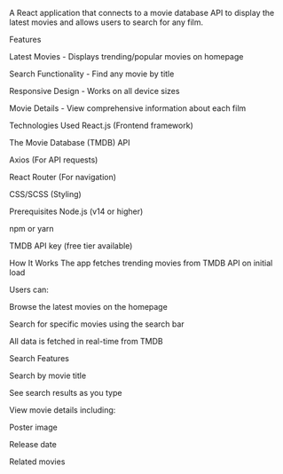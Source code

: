 A React application that connects to a movie database API to display the latest movies and allows users to search for any film.

Features

Latest Movies - Displays trending/popular movies on homepage

Search Functionality - Find any movie by title

Responsive Design - Works on all device sizes

Movie Details - View comprehensive information about each film


Technologies Used
React.js (Frontend framework)

The Movie Database (TMDB) API

Axios (For API requests)

React Router (For navigation)

CSS/SCSS (Styling)


Prerequisites
Node.js (v14 or higher)

npm or yarn

TMDB API key (free tier available)


How It Works
The app fetches trending movies from TMDB API on initial load

Users can:

Browse the latest movies on the homepage

Search for specific movies using the search bar

All data is fetched in real-time from TMDB


Search Features

Search by movie title

See search results as you type

View movie details including:

Poster image

Release date

Related movies
